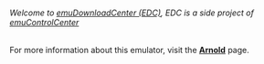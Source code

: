 ###### Welcome to [emuDownloadCenter (EDC)](https://github.com/PhoenixInteractiveNL/emuDownloadCenter/wiki/), EDC is a side project of [emuControlCenter](https://github.com/PhoenixInteractiveNL/emuControlCenter/wiki/)

For more information about this emulator, visit the [**Arnold**](https://github.com/PhoenixInteractiveNL/emuDownloadCenter/wiki/Emulator-arnold#menu) page.
